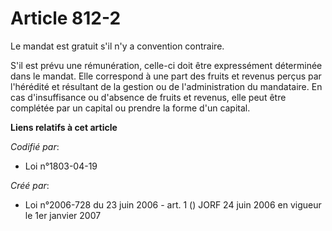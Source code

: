 # Article 812-2

Le mandat est gratuit s'il n'y a convention contraire.

S'il est prévu une rémunération, celle-ci doit être expressément déterminée dans le mandat. Elle correspond à une part des
fruits et revenus perçus par l'hérédité et résultant de la gestion ou de l'administration du mandataire. En cas
d'insuffisance ou d'absence de fruits et revenus, elle peut être complétée par un capital ou prendre la forme d'un capital.

**Liens relatifs à cet article**

_Codifié par_:

  - Loi n°1803-04-19

_Créé par_:

  - Loi n°2006-728 du 23 juin 2006 - art. 1 () JORF 24 juin 2006 en vigueur le 1er janvier 2007
